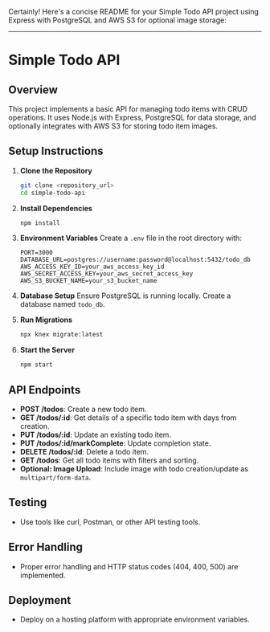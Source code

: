 Certainly! Here's a concise README for your Simple Todo API project using Express with PostgreSQL and AWS S3 for optional image storage:

---

# Simple Todo API

## Overview
This project implements a basic API for managing todo items with CRUD operations. It uses Node.js with Express, PostgreSQL for data storage, and optionally integrates with AWS S3 for storing todo item images.

## Setup Instructions

1. **Clone the Repository**
   ```bash
   git clone <repository_url>
   cd simple-todo-api
   ```

2. **Install Dependencies**
   ```bash
   npm install
   ```

3. **Environment Variables**
   Create a `.env` file in the root directory with:
   ```dotenv
   PORT=3000
   DATABASE_URL=postgres://username:password@localhost:5432/todo_db
   AWS_ACCESS_KEY_ID=your_aws_access_key_id
   AWS_SECRET_ACCESS_KEY=your_aws_secret_access_key
   AWS_S3_BUCKET_NAME=your_s3_bucket_name
   ```

4. **Database Setup**
   Ensure PostgreSQL is running locally. Create a database named `todo_db`.

5. **Run Migrations**
   ```bash
   npx knex migrate:latest
   ```

6. **Start the Server**
   ```bash
   npm start
   ```

## API Endpoints

- **POST /todos**: Create a new todo item.
- **GET /todos/:id**: Get details of a specific todo item with days from creation.
- **PUT /todos/:id**: Update an existing todo item.
- **PUT /todos/:id/markComplete**: Update completion state.
- **DELETE /todos/:id**: Delete a todo item.
- **GET /todos**: Get all todo items with filters and sorting.
- **Optional: Image Upload**: Include image with todo creation/update as `multipart/form-data`.

## Testing
- Use tools like curl, Postman, or other API testing tools.

## Error Handling
- Proper error handling and HTTP status codes (404, 400, 500) are implemented.

## Deployment
- Deploy on a hosting platform with appropriate environment variables.

